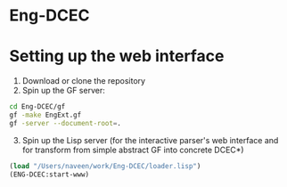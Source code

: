 Eng-DCEC
========




Setting up the web interface
========

1. Download or clone the repository
2. Spin up the GF server:

```bash
cd Eng-DCEC/gf
gf -make EngExt.gf
gf -server --document-root=.
```

3. Spin up the Lisp server (for the interactive parser's web interface and for transform from simple abstract GF into concrete DCEC*)

```lisp
(load "/Users/naveen/work/Eng-DCEC/loader.lisp")
(ENG-DCEC:start-www)
```
